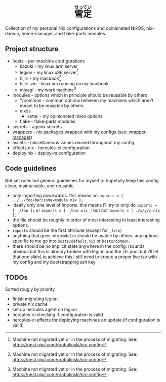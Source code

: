<h1 align="center">
<ruby>
  雪定<rp>(</rp><rt>せってい</rt><rp>)</rp>
</ruby>
</h1>
Collection of my personal Nix configurations and opinionated NixOS, nix-darwin, home-manager, and flake-parts modules.

## Project structure
- hosts - per-machine configurations
  - kazuki - my linux arm server
  - legion - my linux x86 server[^1]
  - hijiri - my macbook[^1]
  - hijiri-vm - linux vm running on my macbook
  - miyagi - my work machine[^1]
- modules - options which in principle should be reusable by others
  - */common - common options between my machines which aren't meant to be reusable by others
  - nixos
    - settei - my opinionated nixos options
  - flake - flake-parts modules
- secrets - agenix secrets
- wrappers - nix packages wrapped with my configs (see: [wrapper-manager](https://github.com/viperML/wrapper-manager))
- assets - miscellaneous values reused throughout my config
- effects.nix - hercules-ci configuration
- deploy.nix - deploy-rs configuration

[^1]: Machine not migrated yet or in the process of migrating. See: https://nest.pijul.com/nrabulinski/nix-config

## Code guidelines

Not set rules but general guidelines for myself to hopefully keep this config clean, maintainable, and reusable.

- only importing downwards. this means no `imports = [ ../../foo/bar/some-module.nix ];`
- ideally only one level of imports.
this means i'll try to only do `imports = [ ./foo ];` or `imports = [ ./bar.nix ]` but not `imports = [ ./x/y/z.nix ];`
- the file should be roughly in order of most interesting to least interesting options.
- `imports` should be the first attribute (except for `_file`)
- anything that goes into `modules` should be usable by others. any options specific to me go into `hosts/default.nix` or `hosts/common`.
- there should be no implicit state anywhere in the config.
(sounds obvious but this is already broken with legion and the zfs pool but i'll let that one slide)
to achieve this i still need to create a proper live iso with my config and my bootstrapping ssh key

## TODOs
Sorted rougly by priority

- finish migrating legion
- private nix cache
- set up hercules agent on legion
- hercules-ci checking if configuration is valid
- hercules-ci effects for deploying machines on update (if configuration is valid)
